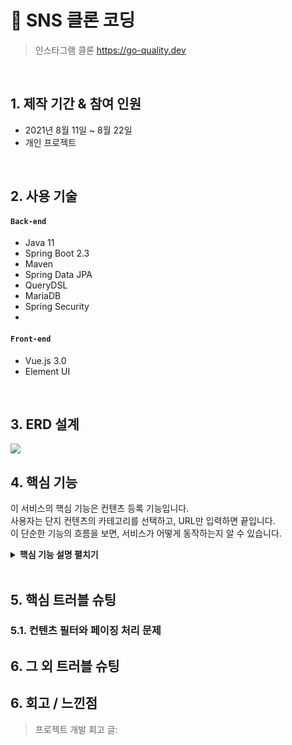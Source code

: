 # :pushpin: SNS 클론 코딩
>인스타그램 클론 
>https://go-quality.dev  

</br>

## 1. 제작 기간 & 참여 인원
- 2021년 8월 11일 ~ 8월 22일
- 개인 프로젝트

</br>

## 2. 사용 기술
#### `Back-end`
  - Java 11
  - Spring Boot 2.3
  - Maven
  - Spring Data JPA
  - QueryDSL
  - MariaDB
  - Spring Security
  - 
#### `Front-end`
  - Vue.js 3.0
  - Element UI

</br>

## 3. ERD 설계
![](https://zuminternet.github.io/images/portal/post/2019-04-22-ZUM-Pilot-integer/final_erd.png)


## 4. 핵심 기능
이 서비스의 핵심 기능은 컨텐츠 등록 기능입니다.  
사용자는 단지 컨텐츠의 카테고리를 선택하고, URL만 입력하면 끝입니다.  
이 단순한 기능의 흐름을 보면, 서비스가 어떻게 동작하는지 알 수 있습니다.  

<details>
<summary><b>핵심 기능 설명 펼치기</b></summary>
<div markdown="1">

### 4.1. 전체 흐름


### 4.2. 사용자 요청

### 4.3. Controller



### 4.4. Service



### 4.5. Repository

![](https://zuminternet.github.io/images/portal/post/2019-04-22-ZUM-Pilot-integer/flow_repo.png)

- **컨텐츠 저장** :pushpin: [코드 확인]()
  - URL 유효성 체크와 이미지, 제목 파싱이 끝난 컨텐츠는 DB에 저장합니다.
  - 저장된 컨텐츠는 다시 Repository - Service - Controller를 거쳐 화면단에 송출됩니다.

</div>
</details>

</br>

## 5. 핵심 트러블 슈팅
### 5.1. 컨텐츠 필터와 페이징 처리 문제


## 6. 그 외 트러블 슈팅


## 6. 회고 / 느낀점
>프로젝트 개발 회고 글: 
